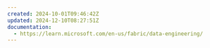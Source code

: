 ```yaml
---
created: 2024-10-01T09:46:42Z
updated: 2024-12-10T08:27:51Z
documentation:
  - https://learn.microsoft.com/en-us/fabric/data-engineering/
---
```


